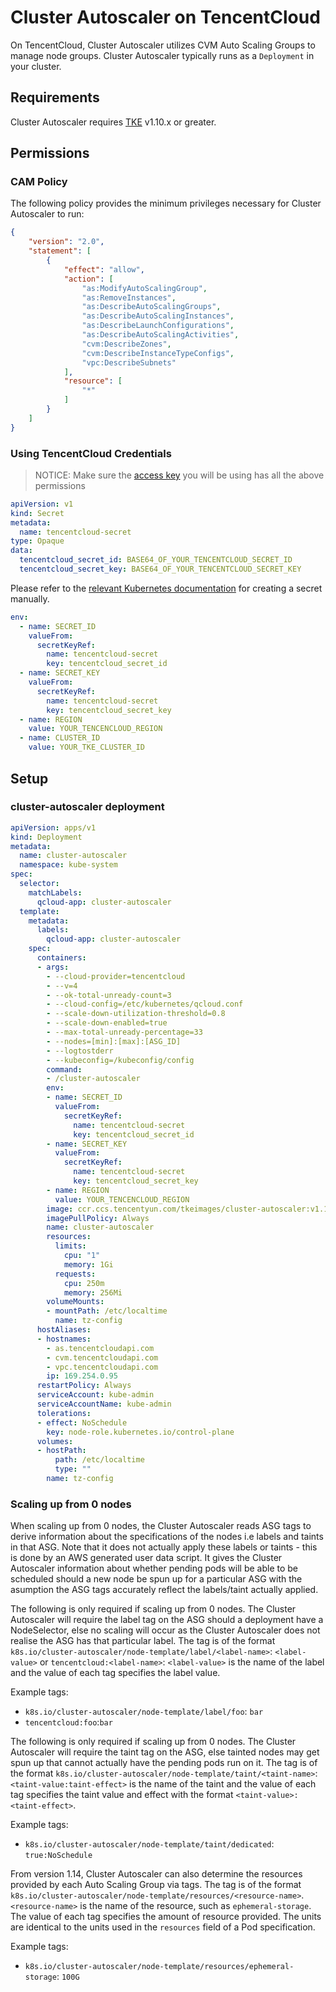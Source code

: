 # Cluster Autoscaler on TencentCloud

On TencentCloud, Cluster Autoscaler utilizes CVM Auto Scaling Groups to manage node
groups. Cluster Autoscaler typically runs as a `Deployment` in your cluster.

## Requirements

Cluster Autoscaler requires [TKE](https://intl.cloud.tencent.com/document/product/457) v1.10.x or greater.

## Permissions

### CAM Policy

The following policy provides the minimum privileges necessary for Cluster Autoscaler to run:

```json
{
    "version": "2.0",
    "statement": [
        {
            "effect": "allow",
            "action": [
                "as:ModifyAutoScalingGroup",
                "as:RemoveInstances",
                "as:DescribeAutoScalingGroups",
                "as:DescribeAutoScalingInstances",
                "as:DescribeLaunchConfigurations",
                "as:DescribeAutoScalingActivities",
                "cvm:DescribeZones",
                "cvm:DescribeInstanceTypeConfigs",
                "vpc:DescribeSubnets"
            ],
            "resource": [
                "*"
            ]
        }
    ]
}
```

### Using TencentCloud Credentials

> NOTICE: Make sure the [access key](https://intl.cloud.tencent.com/document/product/598/32675) you will be using has all the above permissions


```yaml
apiVersion: v1
kind: Secret
metadata:
  name: tencentcloud-secret
type: Opaque
data:
  tencentcloud_secret_id: BASE64_OF_YOUR_TENCENTCLOUD_SECRET_ID
  tencentcloud_secret_key: BASE64_OF_YOUR_TENCENTCLOUD_SECRET_KEY
```

Please refer to the [relevant Kubernetes
documentation](https://kubernetes.io/docs/concepts/configuration/secret/#creating-a-secret-manually)
for creating a secret manually.

```yaml
env:
  - name: SECRET_ID
    valueFrom:
      secretKeyRef:
        name: tencentcloud-secret
        key: tencentcloud_secret_id
  - name: SECRET_KEY
    valueFrom:
      secretKeyRef:
        name: tencentcloud-secret
        key: tencentcloud_secret_key
  - name: REGION
    value: YOUR_TENCENCLOUD_REGION
  - name: CLUSTER_ID
    value: YOUR_TKE_CLUSTER_ID
```

## Setup

### cluster-autoscaler deployment

```yaml
apiVersion: apps/v1
kind: Deployment
metadata:
  name: cluster-autoscaler
  namespace: kube-system
spec:
  selector:
    matchLabels:
      qcloud-app: cluster-autoscaler
  template:
    metadata:
      labels:
        qcloud-app: cluster-autoscaler
    spec:
      containers:
      - args:
        - --cloud-provider=tencentcloud
        - --v=4
        - --ok-total-unready-count=3
        - --cloud-config=/etc/kubernetes/qcloud.conf
        - --scale-down-utilization-threshold=0.8
        - --scale-down-enabled=true
        - --max-total-unready-percentage=33
        - --nodes=[min]:[max]:[ASG_ID]
        - --logtostderr
        - --kubeconfig=/kubeconfig/config
        command:
        - /cluster-autoscaler
        env:
        - name: SECRET_ID
          valueFrom:
            secretKeyRef:
              name: tencentcloud-secret
              key: tencentcloud_secret_id
        - name: SECRET_KEY
          valueFrom:
            secretKeyRef:
              name: tencentcloud-secret
              key: tencentcloud_secret_key
        - name: REGION
          value: YOUR_TENCENCLOUD_REGION
        image: ccr.ccs.tencentyun.com/tkeimages/cluster-autoscaler:v1.18.4-49692187a
        imagePullPolicy: Always
        name: cluster-autoscaler
        resources:
          limits:
            cpu: "1"
            memory: 1Gi
          requests:
            cpu: 250m
            memory: 256Mi
        volumeMounts:
        - mountPath: /etc/localtime
          name: tz-config
      hostAliases:
      - hostnames:
        - as.tencentcloudapi.com
        - cvm.tencentcloudapi.com
        - vpc.tencentcloudapi.com
        ip: 169.254.0.95
      restartPolicy: Always
      serviceAccount: kube-admin
      serviceAccountName: kube-admin
      tolerations:
      - effect: NoSchedule
        key: node-role.kubernetes.io/control-plane
      volumes:
      - hostPath:
          path: /etc/localtime
          type: ""
        name: tz-config
```

### Scaling up from 0 nodes

When scaling up from 0 nodes, the Cluster Autoscaler reads ASG tags to derive information about the specifications of the nodes
i.e labels and taints in that ASG. Note that it does not actually apply these labels or taints - this is done by an AWS generated
user data script. It gives the Cluster Autoscaler information about whether pending pods will be able to be scheduled should a new node
be spun up for a particular ASG with the asumption the ASG tags accurately reflect the labels/taint actually applied.

The following is only required if scaling up from 0 nodes. The Cluster Autoscaler will require the label tag
on the ASG should a deployment have a NodeSelector, else no scaling will occur as the Cluster Autoscaler does not realise
the ASG has that particular label. The tag is of the format
`k8s.io/cluster-autoscaler/node-template/label/<label-name>`: `<label-value>` or `tencentcloud:<label-name>`: `<label-value>` is
the name of the label and the value of each tag specifies the label value.

Example tags:

- `k8s.io/cluster-autoscaler/node-template/label/foo`: `bar`
- `tencentcloud:foo`:`bar`

The following is only required if scaling up from 0 nodes. The Cluster Autoscaler will require the taint tag
on the ASG, else tainted nodes may get spun up that cannot actually have the pending pods run on it. The tag is of the format
`k8s.io/cluster-autoscaler/node-template/taint/<taint-name>`:`<taint-value:taint-effect>` is
the name of the taint and the value of each tag specifies the taint value and effect with the format `<taint-value>:<taint-effect>`.

Example tags:

- `k8s.io/cluster-autoscaler/node-template/taint/dedicated`: `true:NoSchedule`

From version 1.14, Cluster Autoscaler can also determine the resources provided
by each Auto Scaling Group via tags. The tag is of the format
`k8s.io/cluster-autoscaler/node-template/resources/<resource-name>`.
`<resource-name>` is the name of the resource, such as `ephemeral-storage`. The
value of each tag specifies the amount of resource provided. The units are
identical to the units used in the `resources` field of a Pod specification.

Example tags:

- `k8s.io/cluster-autoscaler/node-template/resources/ephemeral-storage`: `100G`